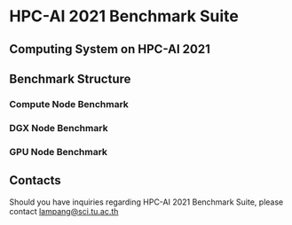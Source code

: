 # HPC-AI 2021 Benchmark Suite

## Computing System on HPC-AI 2021

## Benchmark Structure

### Compute Node Benchmark

### DGX Node Benchmark

### GPU Node Benchmark

## Contacts
Should you have inquiries regarding HPC-AI 2021 Benchmark Suite, please contact lampang@sci.tu.ac.th
